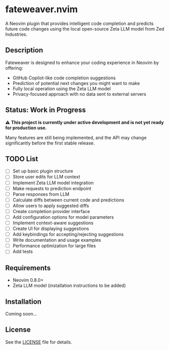 # fateweaver.nvim

A Neovim plugin that provides intelligent code completion and predicts future code changes using the local open-source Zeta LLM model from Zed Industries.

## Description

Fateweaver is designed to enhance your coding experience in Neovim by offering:

- GitHub Copilot-like code completion suggestions
- Prediction of potential next changes you might want to make
- Fully local operation using the Zeta LLM model
- Privacy-focused approach with no data sent to external servers

## Status: Work in Progress

⚠️ **This project is currently under active development and is not yet ready for production use.**

Many features are still being implemented, and the API may change significantly before the first stable release.

## TODO List

- [ ] Set up basic plugin structure
- [ ] Store user edits for LLM context
- [ ] Implement Zeta LLM model integration
- [ ] Make requests to prediction endpoint
- [ ] Parse responses from LLM
- [ ] Calculate diffs between current code and predictions
- [ ] Allow users to apply suggested diffs
- [ ] Create completion provider interface
- [ ] Add configuration options for model parameters
- [ ] Implement context-aware suggestions
- [ ] Create UI for displaying suggestions
- [ ] Add keybindings for accepting/rejecting suggestions
- [ ] Write documentation and usage examples
- [ ] Performance optimization for large files
- [ ] Add tests

## Requirements

- Neovim 0.8.0+
- Zeta LLM model (installation instructions to be added)

## Installation

Coming soon...

## License

See the [LICENSE](LICENSE) file for details.
